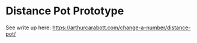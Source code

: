 # Distance Pot Prototype

See write up here: https://arthurcarabott.com/change-a-number/distance-pot/
